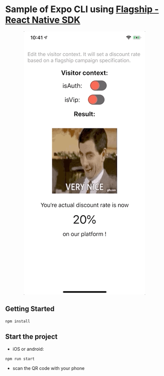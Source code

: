 # Sample of Expo CLI using [Flagship - React Native SDK](../../README.md)

<div style="text-align:center">
<img src="./src/assets/expo-cli.gif"/>
</div>

## Getting Started

```
npm install
```

## Start the project

-   iOS or android:

```
npm run start
```

-   scan the QR code with your phone
